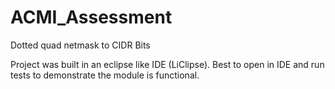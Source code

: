 # ACMI_Assessment
Dotted quad netmask to CIDR Bits

Project was built in an eclipse like IDE (LiClipse). 
Best to open in IDE and run tests to demonstrate the module is functional. 
